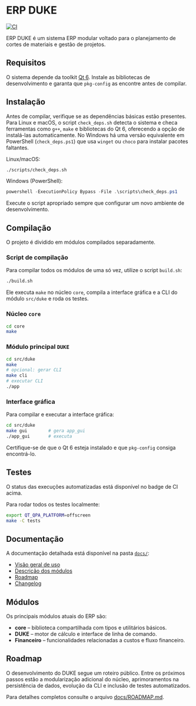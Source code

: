 # ERP DUKE

[![CI](https://github.com/OWNER/calculator/actions/workflows/ci.yml/badge.svg)](https://github.com/OWNER/calculator/actions/workflows/ci.yml)

ERP DUKE é um sistema ERP modular voltado para o planejamento de cortes de materiais e gestão de projetos.

## Requisitos

O sistema depende da toolkit [Qt 6](https://www.qt.io/qt-6).
Instale as bibliotecas de desenvolvimento e garanta que `pkg-config`
as encontre antes de compilar.

## Instalação

Antes de compilar, verifique se as dependências básicas estão presentes.
Para Linux e macOS, o script `check_deps.sh` detecta o sistema e checa
ferramentas como `g++`, `make` e bibliotecas do Qt 6, oferecendo a opção de
instalá-las automaticamente. No Windows há uma versão equivalente em
PowerShell (`check_deps.ps1`) que usa `winget` ou `choco` para instalar
pacotes faltantes.

Linux/macOS:

```sh
./scripts/check_deps.sh
```

Windows (PowerShell):

```powershell
powershell -ExecutionPolicy Bypass -File .\scripts\check_deps.ps1
```

Execute o script apropriado sempre que configurar um novo ambiente de
desenvolvimento.

## Compilação

O projeto é dividido em módulos compilados separadamente.

### Script de compilação

Para compilar todos os módulos de uma só vez, utilize o script `build.sh`:

```sh
./build.sh
```

Ele executa `make` no núcleo `core`, compila a interface gráfica e a CLI do módulo `src/duke` e roda os testes.

### Núcleo `core`

```sh
cd core
make
```

### Módulo principal `DUKE`

```sh
cd src/duke
make
# opcional: gerar CLI
make cli
# executar CLI
./app
```

### Interface gráfica

Para compilar e executar a interface gráfica:

```sh
cd src/duke
make gui        # gera app_gui
./app_gui       # executa
```

Certifique-se de que o Qt 6 esteja instalado e que `pkg-config` consiga encontrá-lo.

## Testes

O status das execuções automatizadas está disponível no badge de CI acima.

Para rodar todos os testes localmente:

```sh
export QT_QPA_PLATFORM=offscreen
make -C tests
```

## Documentação

A documentação detalhada está disponível na pasta [`docs/`](docs/):

- [Visão geral de uso](docs/USAGE.md)
- [Descrição dos módulos](docs/MODULES.md)
- [Roadmap](docs/ROADMAP.md)
- [Changelog](docs/CHANGELOG.md)

## Módulos

Os principais módulos atuais do ERP são:

- **core** – biblioteca compartilhada com tipos e utilitários básicos.
- **DUKE** – motor de cálculo e interface de linha de comando.
- **Financeiro** – funcionalidades relacionadas a custos e fluxo financeiro.

## Roadmap

O desenvolvimento do DUKE segue um roteiro público. Entre os próximos passos estão a modularização adicional do núcleo, aprimoramentos na persistência de dados, evolução da CLI e inclusão de testes automatizados.

Para detalhes completos consulte o arquivo [docs/ROADMAP.md](docs/ROADMAP.md).

